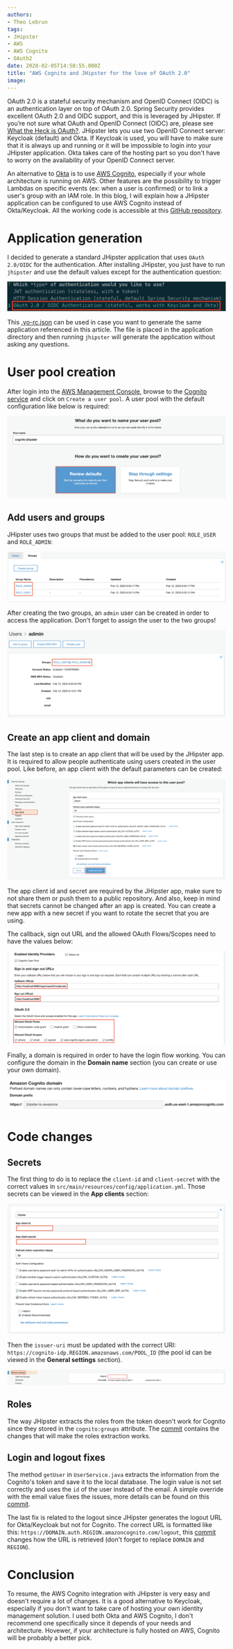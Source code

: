```yaml
---
authors:
- Theo Lebrun
tags:
- JHipster
- AWS
- AWS Cognito
- OAuth2
date: 2020-02-05T14:50:55.000Z
title: "AWS Cognito and JHipster for the love of OAuth 2.0"
image: 
---
```


OAuth 2.0 is a stateful security mechanism and OpenID Connect (OIDC) is an authentication layer on top of OAuth 2.0. Spring Security provides excellent OAuth 2.0 and OIDC support, and this is leveraged by JHipster. If you’re not sure what OAuth and OpenID Connect (OIDC) are, please see [What the Heck is OAuth?](https://developer.okta.com/blog/2017/06/21/what-the-heck-is-oauth). JHipster lets you use two OpenID Connect server: Keycloak (default) and Okta. If Keycloak is used, you will have to make sure that it is always up and running or it will be impossible to login into your JHipster application. Okta takes care of the hosting part so you don't have to worry on the availability of your OpenID Connect server.

An alternative to [Okta](https://www.okta.com/) is to use [AWS Cognito](https://aws.amazon.com/cognito/), especially if your whole architecture is running on AWS. Other features are the possibility to trigger Lambdas on specific events (ex: when a user is confirmed) or to link a user's group with an IAM role. In this blog, I will explain how a JHipster application can be configured to use AWS Cognito instead of Okta/Keycloak. All the working code is accessible at this [GitHub repository](https://github.com/Falydoor/cognito-jhipster).

# Application generation

I decided to generate a standard JHipster application that uses `OAuth 2.0/OIDC` for the authentication. After installing JHipster, you just have to run `jhipster` and use the default values except for the authentication question:

![](https://raw.githubusercontent.com/Falydoor/blog-usa/cognito-jhipster/images/2020/02/cognito-generation.png)

This [.yo-rc.json](https://raw.githubusercontent.com/Falydoor/cognito-jhipster/master/.yo-rc.json) can be used in case you want to generate the same application referenced in this article. The file is placed in the application directory and then running `jhipster` will generate the application without asking any questions.

# User pool creation

After login into the [AWS Management Console](), browse to the [Cognito service](https://console.aws.amazon.com/cognito/users/?region=us-east-1) and click on `Create a user pool`. A user pool with the default configuration like below is required:

![](https://raw.githubusercontent.com/Falydoor/blog-usa/cognito-jhipster/images/2020/02/cognito-user-pool.png)

## Add users and groups

JHipster uses two groups that must be added to the user pool: `ROLE_USER` and `ROLE_ADMIN`:

![](https://raw.githubusercontent.com/Falydoor/blog-usa/cognito-jhipster/images/2020/02/cognito-roles.png)

After creating the two groups, an `admin` user can be created in order to access the application. Don't forget to assign the user to the two groups!

![](https://raw.githubusercontent.com/Falydoor/blog-usa/cognito-jhipster/images/2020/02/cognito-user.png)

## Create an app client and domain

The last step is to create an app client that will be used by the JHipster app. It is required to allow people authenticate using users created in the user pool. Like before, an app client with the default parameters can be created:

![](https://raw.githubusercontent.com/Falydoor/blog-usa/cognito-jhipster/images/2020/02/cognito-app-client.png)

The app client id and secret are required by the JHipster app, make sure to not share them or push them to a public repository. And also, keep in mind that secrets cannot be changed after an app is created. You can create a new app with a new secret if you want to rotate the secret that you are using.

The callback, sign out URL and the allowed OAuth Flows/Scopes need to have the values below:

![](https://raw.githubusercontent.com/Falydoor/blog-usa/cognito-jhipster/images/2020/02/cognito-app-client-settings.png)

Finally, a domain is required in order to have the login flow working. You can configure the domain in the **Domain name** section (you can create or use your own domain).

![](https://raw.githubusercontent.com/Falydoor/blog-usa/cognito-jhipster/images/2020/02/cognito-domain.png)

# Code changes

## Secrets

The first thing to do is to replace the `client-id` and `client-secret` with the correct values in `src/main/resources/config/application.yml`. Those secrets can be viewed in the **App clients** section:

![](https://raw.githubusercontent.com/Falydoor/blog-usa/cognito-jhipster/images/2020/02/cognito-secrets.png)

Then the `issuer-uri` must be updated with the correct URI: `https://cognito-idp.REGION.amazonaws.com/POOL_ID` (the pool id can be viewed in the **General settings** section).

![](https://raw.githubusercontent.com/Falydoor/blog-usa/cognito-jhipster/images/2020/02/cognito-pool.png)

## Roles

The way JHipster extracts the roles from the token doesn't work for Cognito since they stored in the `cognito:groups` attribute. The [commit](https://github.com/Falydoor/cognito-jhipster/commit/e2cceba1f5e9844cb0ab4ca6f7601b1c3a8b96a4) contains the changes that will make the roles extraction works.

## Login and logout fixes

The method `getUser` in `UserService.java` extracts the information from the Cognito's token and save it to the local database. The login value is not set correctly and uses the `id` of the user instead of the email. A simple override with the email value fixes the issues, more details can be found on this [commit](https://github.com/Falydoor/cognito-jhipster/commit/69eae0a890de8401174214e8db3381e21f8e9789).

The last fix is related to the logout since JHipster generates the logout URL for Okta/Keycloak but not for Cognito. The correct URL is formatted like this: `https://DOMAIN.auth.REGION.amazoncognito.com/logout`, this [commit](https://github.com/Falydoor/cognito-jhipster/commit/53acb5c2c53873eafc6a9631ee0fad9630d3ea05) changes how the URL is retrieved (don't forget to replace `DOMAIN` and `REGION`).

# Conclusion

To resume, the AWS Cognito integration with JHipster is very easy and doesn't require a lot of changes. It is a good alternative to Keycloak, especially if you don't want to take care of hosting your own identity management solution. I used both Okta and AWS Cognito, I don't recommend one specifically since it depends of your needs and architecture. Hovewer, if your architecture is fully hosted on AWS, Cognito will be probably a better pick.